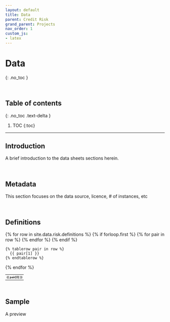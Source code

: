 ```yaml
---
layout: default
title: Data
parent: Credit Risk
grand_parent: Projects
nav_order: 1
custom_js:
- latex
---
```


# Data
{: .no_toc }

<br>

## Table of contents
{: .no_toc .text-delta }

1. TOC
{:toc}

---


## Introduction
A brief introduction to the data sheets sections herein.

<br>

## Metadata
This section focuses on the data source, licence, # of instances, etc

<br>

## Definitions

<table style="width: 65%;font-size: 65%;text-align: left;">
  {% for row in site.data.risk.definitions %}
    {% if forloop.first %}
    <tr>
      {% for pair in row %}
        <th>{{ pair[0] }}</th>
      {% endfor %}
    </tr>
    {% endif %}

    {% tablerow pair in row %}
      {{ pair[1] }}
    {% endtablerow %}
  {% endfor %}
</table>

<br>

## Sample
A preview
